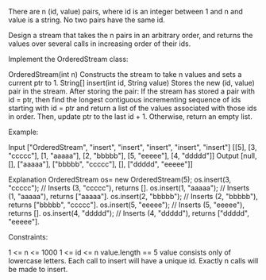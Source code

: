 There are n (id, value) pairs, where id is an integer between 1 and n and value is a string. No two pairs have the same id.

Design a stream that takes the n pairs in an arbitrary order, and returns the values over several calls in increasing order of their ids.

Implement the OrderedStream class:

OrderedStream(int n) Constructs the stream to take n values and sets a current ptr to 1.
String[] insert(int id, String value) Stores the new (id, value) pair in the stream. After storing the pair:
If the stream has stored a pair with id = ptr, then find the longest contiguous incrementing sequence of ids starting with id = ptr and return a list of the values associated with those ids in order. Then, update ptr to the last id + 1.
Otherwise, return an empty list.

Example:

Input
["OrderedStream", "insert", "insert", "insert", "insert", "insert"]
[[5], [3, "ccccc"], [1, "aaaaa"], [2, "bbbbb"], [5, "eeeee"], [4, "ddddd"]]
Output
[null, [], ["aaaaa"], ["bbbbb", "ccccc"], [], ["ddddd", "eeeee"]]

Explanation
OrderedStream os= new OrderedStream(5);
os.insert(3, "ccccc"); // Inserts (3, "ccccc"), returns [].
os.insert(1, "aaaaa"); // Inserts (1, "aaaaa"), returns ["aaaaa"].
os.insert(2, "bbbbb"); // Inserts (2, "bbbbb"), returns ["bbbbb", "ccccc"].
os.insert(5, "eeeee"); // Inserts (5, "eeeee"), returns [].
os.insert(4, "ddddd"); // Inserts (4, "ddddd"), returns ["ddddd", "eeeee"].

Constraints:

1 <= n <= 1000
1 <= id <= n
value.length == 5
value consists only of lowercase letters.
Each call to insert will have a unique id.
Exactly n calls will be made to insert.
